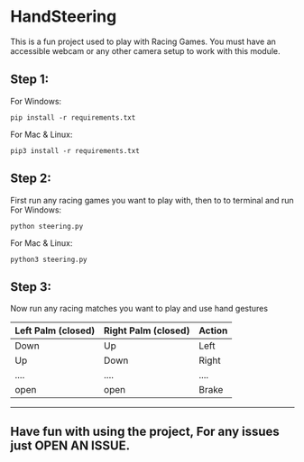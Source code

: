 # HandSteering
This is a fun project used to play with Racing Games.
You must have an accessible webcam or any other camera setup to work with this module.

## Step 1:
For Windows:
```
pip install -r requirements.txt
```
For Mac & Linux:
```
pip3 install -r requirements.txt
```

## Step 2:
First run any racing games you want to play with, then to to terminal and run
For Windows:
```
python steering.py
```
For Mac & Linux:
```
python3 steering.py
```

## Step 3:
Now run any racing matches you want to play and use hand gestures

| Left Palm (closed) | Right Palm (closed) | Action |
|------------------|---------------------|--------|
| Down             | Up                  | Left   |
| Up               | Down                | Right  |
| ....             | ....                | ....   |
| open             | open                | Brake  |


---
Have fun with using the project, For any issues just OPEN AN ISSUE.
---